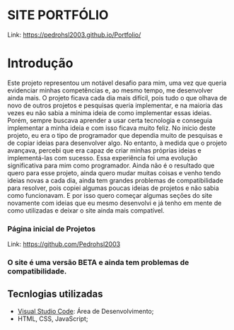 # SITE PORTFÓLIO

Link: https://pedrohsl2003.github.io/Portfolio/

# Introdução

Este projeto representou um notável desafio para mim, uma vez que queria evidenciar minhas competências e, ao mesmo tempo, me desenvolver ainda mais.
O projeto ficava cada dia mais difícil, pois tudo o que olhava de novo de outros projetos e pesquisas queria implementar, e na maioria das vezes eu não sabia a mínima ideia de como implementar essas ideias.
Porém, sempre buscava aprender a usar certa tecnologia e conseguia implementar a minha ideia e com isso ficava muito feliz.
No início deste projeto, eu era o tipo de programador que dependia muito de pesquisas e de copiar ideias para desenvolver algo. 
No entanto, à medida que o projeto avançava, percebi que era capaz de criar minhas próprias ideias e implementá-las com sucesso. Essa experiência foi uma evolução significativa para mim como programador. 
Ainda não é o resultado que quero para esse projeto, ainda quero mudar muitas coisas e venho tendo ideias novas a cada dia, ainda tem grandes problemas de compatibilidade para resolver, pois copiei algumas poucas ideias de projetos e não sabia como funcionavam.
E por isso quero começar algumas seções do site novamente com ideias que eu mesmo desenvolvi e já tenho em mente de como utilizadas e deixar o site ainda mais compatível.

### Página inicial de Projetos

Link: https://github.com/Pedrohsl2003

### O site é uma versão BETA e ainda tem problemas de compatibilidade.

## Tecnlogias utilizadas

* [Visual Studio Code](https://code.visualstudio.com/): Área de Desenvolvimento;
* HTML, CSS, JavaScript;
